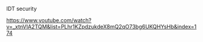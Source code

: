 IDT security

https://www.youtube.com/watch?v=_xtnVIA2TQM&list=PLhr1KZpdzukdeX8mQ2qO73bg6UKQHYsHb&index=174
